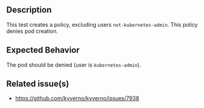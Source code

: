 ## Description

This test creates a policy, excluding users `not-kubernetes-admin`.
This policy denies pod creation.

## Expected Behavior

The pod should be denied (user is `kubernetes-admin`).

## Related issue(s)

- https://github.com/kyverno/kyverno/issues/7938
